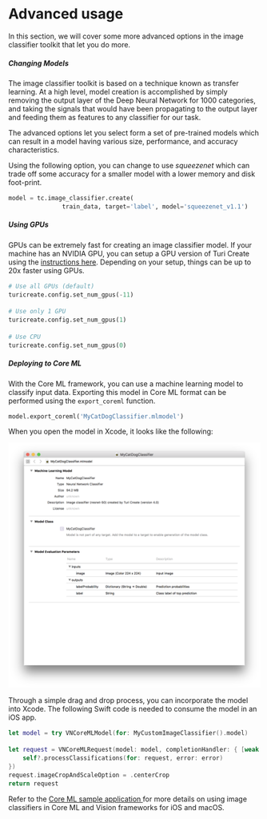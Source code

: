 # Advanced usage

In this section, we will cover some more advanced options in the image
classifier toolkit that let you do more.

##### Changing Models

The image classifier toolkit is based on a technique known as transfer
learning. At a high level, model creation is
accomplished by simply removing the output layer of the Deep Neural
Network for 1000 categories, and taking the signals that would have been
propagating to the output layer and feeding them as features to any
classifier for our task.

The advanced options let you select form a set of pre-trained models
which can result in a model having various size, performance, and
accuracy characteristics.

Using the following option, you can change to use *squeezenet* which can
trade off some accuracy for a smaller model with a lower memory and disk
foot-print.

```python
model = tc.image_classifier.create(
               train_data, target='label', model='squeezenet_v1.1')
```

##### Using GPUs

GPUs can be extremely fast for creating an image classifier model. If
your machine has an NVIDIA GPU, you can setup a GPU version of Turi
Create using the [instructions
here](https://github.com/apple/turicreate#gpu-support). Depending on your setup,
things can be up to 20x faster using GPUs.

```python
# Use all GPUs (default)
turicreate.config.set_num_gpus(-11)

# Use only 1 GPU
turicreate.config.set_num_gpus(1)

# Use CPU
turicreate.config.set_num_gpus(0)
```

##### Deploying to Core ML

With the Core ML framework, you can use a machine learning model to
classify input data. Exporting this model in Core ML format can be
performed using the `export_coreml` function.

```python
model.export_coreml('MyCatDogClassifier.mlmodel')
```

When you open the model in Xcode, it looks like the following:

![Image classifier model in Xcode](images/image_classifier_model.png)

Through a simple drag and drop process, you can incorporate the model
into Xcode. The following Swift code is needed to consume the model in
an iOS app.

```swift
let model = try VNCoreMLModel(for: MyCustomImageClassifier().model)

let request = VNCoreMLRequest(model: model, completionHandler: { [weak self] request, error in
    self?.processClassifications(for: request, error: error)
})
request.imageCropAndScaleOption = .centerCrop
return request
```

Refer to the [Core ML sample application
](https://developer.apple.com/documentation/vision/classifying_images_with_vision_and_core_ml)
for more details on using image classifiers in Core ML and Vision
frameworks for iOS and macOS.
